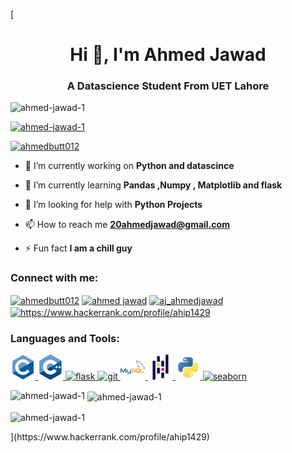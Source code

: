 [<h1 align="center">Hi 👋, I'm Ahmed Jawad</h1>
<h3 align="center">A Datascience Student From UET Lahore</h3>

<p align="left"> <img src="https://komarev.com/ghpvc/?username=ahmed-jawad-1&label=Profile%20views&color=0e75b6&style=flat" alt="ahmed-jawad-1" /> </p>

<p align="left"> <a href="https://github.com/ryo-ma/github-profile-trophy"><img src="https://github-profile-trophy.vercel.app/?username=ahmed-jawad-1" alt="ahmed-jawad-1" /></a> </p>

<p align="left"> <a href="https://twitter.com/ahmedbutt012" target="blank"><img src="https://img.shields.io/twitter/follow/ahmedbutt012?logo=twitter&style=for-the-badge" alt="ahmedbutt012" /></a> </p>

- 🔭 I’m currently working on **Python and datascince**

- 🌱 I’m currently learning **Pandas ,Numpy , Matplotlib and flask**

- 🤝 I’m looking for help with **Python Projects**

- 📫 How to reach me **20ahmedjawad@gmail.com**

- ⚡ Fun fact **I am a chill guy**

<h3 align="left">Connect with me:</h3>
<p align="left">
<a href="https://twitter.com/ahmedbutt012" target="blank"><img align="center" src="https://raw.githubusercontent.com/rahuldkjain/github-profile-readme-generator/master/src/images/icons/Social/twitter.svg" alt="ahmedbutt012" height="30" width="40" /></a>
<a href="https://linkedin.com/in/ahmed jawad" target="blank"><img align="center" src="https://raw.githubusercontent.com/rahuldkjain/github-profile-readme-generator/master/src/images/icons/Social/linked-in-alt.svg" alt="ahmed jawad" height="30" width="40" /></a>
<a href="https://instagram.com/aj_ahmedjawad" target="blank"><img align="center" src="https://raw.githubusercontent.com/rahuldkjain/github-profile-readme-generator/master/src/images/icons/Social/instagram.svg" alt="aj_ahmedjawad" height="30" width="40" /></a>
<a href="https://www.hackerrank.com/https://www.hackerrank.com/profile/ahip1429" target="blank"><img align="center" src="https://raw.githubusercontent.com/rahuldkjain/github-profile-readme-generator/master/src/images/icons/Social/hackerrank.svg" alt="https://www.hackerrank.com/profile/ahip1429" height="30" width="40" /></a>
</p>

<h3 align="left">Languages and Tools:</h3>
<p align="left"> <a href="https://www.cprogramming.com/" target="_blank" rel="noreferrer"> <img src="https://raw.githubusercontent.com/devicons/devicon/master/icons/c/c-original.svg" alt="c" width="40" height="40"/> </a> <a href="https://www.w3schools.com/cpp/" target="_blank" rel="noreferrer"> <img src="https://raw.githubusercontent.com/devicons/devicon/master/icons/cplusplus/cplusplus-original.svg" alt="cplusplus" width="40" height="40"/> </a> <a href="https://flask.palletsprojects.com/" target="_blank" rel="noreferrer"> <img src="https://www.vectorlogo.zone/logos/pocoo_flask/pocoo_flask-icon.svg" alt="flask" width="40" height="40"/> </a> <a href="https://git-scm.com/" target="_blank" rel="noreferrer"> <img src="https://www.vectorlogo.zone/logos/git-scm/git-scm-icon.svg" alt="git" width="40" height="40"/> </a> <a href="https://www.mysql.com/" target="_blank" rel="noreferrer"> <img src="https://raw.githubusercontent.com/devicons/devicon/master/icons/mysql/mysql-original-wordmark.svg" alt="mysql" width="40" height="40"/> </a> <a href="https://pandas.pydata.org/" target="_blank" rel="noreferrer"> <img src="https://raw.githubusercontent.com/devicons/devicon/2ae2a900d2f041da66e950e4d48052658d850630/icons/pandas/pandas-original.svg" alt="pandas" width="40" height="40"/> </a> <a href="https://www.python.org" target="_blank" rel="noreferrer"> <img src="https://raw.githubusercontent.com/devicons/devicon/master/icons/python/python-original.svg" alt="python" width="40" height="40"/> </a> <a href="https://seaborn.pydata.org/" target="_blank" rel="noreferrer"> <img src="https://seaborn.pydata.org/_images/logo-mark-lightbg.svg" alt="seaborn" width="40" height="40"/> </a> </p>

<p><img align="left" src="https://github-readme-stats.vercel.app/api/top-langs?username=ahmed-jawad-1&show_icons=true&locale=en&layout=compact" alt="ahmed-jawad-1" /></p>

<p>&nbsp;<img align="center" src="https://github-readme-stats.vercel.app/api?username=ahmed-jawad-1&show_icons=true&locale=en" alt="ahmed-jawad-1" /></p>

<p><img align="center" src="https://github-readme-streak-stats.herokuapp.com/?user=ahmed-jawad-1&" alt="ahmed-jawad-1" /></p>
](https://www.hackerrank.com/profile/ahip1429)
